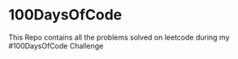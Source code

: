 # 100DaysOfCode
This Repo contains all the problems solved on leetcode during my #100DaysOfCode Challenge
